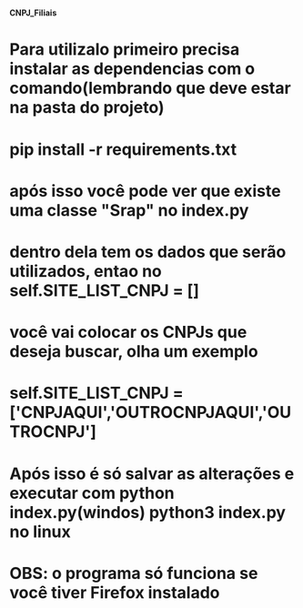 # <h4 aling="center">CNPJ_Filiais</h4>
# Para utilizalo primeiro precisa instalar as dependencias com o comando(lembrando que deve estar na pasta do projeto)
# pip install -r requirements.txt
# após isso você pode ver que existe uma classe "Srap" no index.py
# dentro dela tem os dados que serão utilizados, entao no self.SITE_LIST_CNPJ = []
# você vai colocar os CNPJs que deseja buscar, olha um exemplo
# self.SITE_LIST_CNPJ = ['CNPJAQUI','OUTROCNPJAQUI','OUTROCNPJ']
# Após isso é só salvar as alterações e executar com python index.py(windos) python3 index.py no linux
# OBS: o programa só funciona se você tiver Firefox instalado
